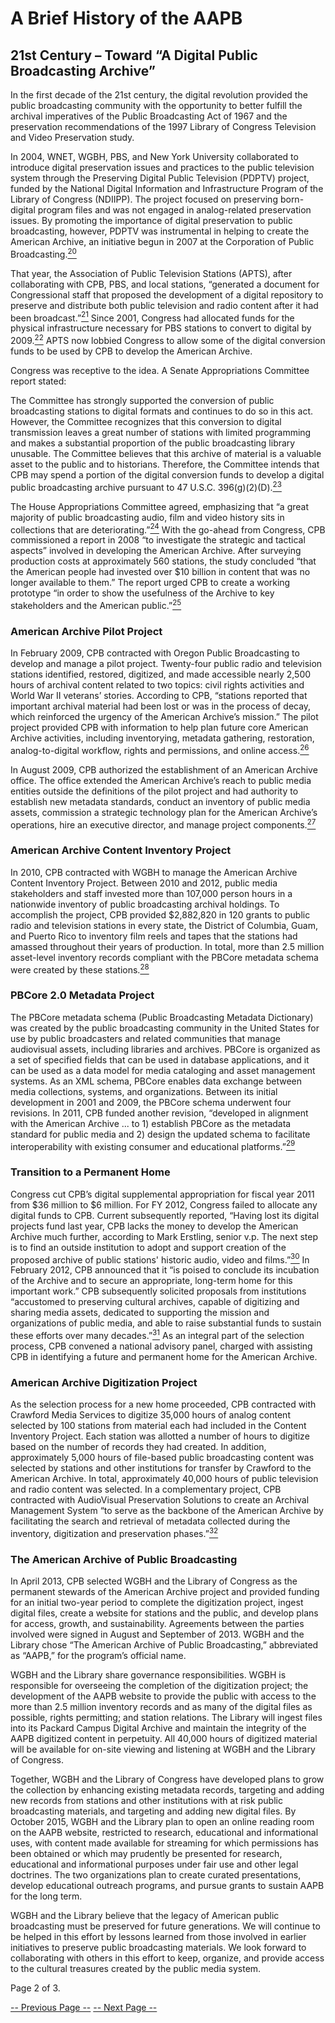 # A Brief History of the AAPB

## 21st Century – Toward “A Digital Public Broadcasting Archive” 

In the first decade of the 21st century, the digital revolution provided the public broadcasting community with the opportunity to better fulfill the archival imperatives of the Public Broadcasting Act of 1967 and the preservation recommendations of the 1997 Library of Congress Television and Video Preservation study.

In 2004, WNET, WGBH, PBS, and New York University collaborated to introduce digital preservation issues and practices to the public television system through the Preserving Digital Public Television (PDPTV) project, funded by the National Digital Information and Infrastructure Program of the Library of Congress (NDIIPP). The project focused on preserving born-digital program files and was not engaged in analog-related preservation issues. By promoting the importance of digital preservation to public broadcasting, however, PDPTV was instrumental in helping to create the American Archive, an initiative begun in 2007 at the Corporation of Public Broadcasting.[<sup>20</sup>](/about-the-american-achive/history/page3) 

That year, the Association of Public Television Stations (APTS), after collaborating with CPB, PBS, and local stations, “generated a document for Congressional staff that proposed the development of a digital repository to preserve and distribute both public television and radio content after it had been broadcast.”[<sup>21</sup>](/about-the-american-achive/history/page3)  Since 2001, Congress had allocated funds for the physical infrastructure necessary for PBS stations to convert to digital by 2009.[<sup>22</sup>](/about-the-american-achive/history/page3)  APTS now lobbied Congress to allow some of the digital conversion funds to be used by CPB to develop the American Archive. 

Congress was receptive to the idea. A Senate Appropriations Committee report stated:

>
The Committee has strongly supported the conversion of public broadcasting stations to digital formats and continues to do so in this act. However, the Committee recognizes that this conversion to digital transmission leaves a great number of stations with limited programming and makes a substantial proportion of the public broadcasting library unusable. The Committee believes that this archive of material is a valuable asset to the public and to historians. Therefore, the Committee intends that CPB may spend a portion of the digital conversion funds to develop a digital public broadcasting archive pursuant to 47 U.S.C. 396(g)(2)(D).[<sup>23</sup>](/about-the-american-achive/history/page3) 
 
The House Appropriations Committee agreed, emphasizing that “a great majority of public broadcasting audio, film and video history sits in collections that are deteriorating.”[<sup>24</sup>](/about-the-american-achive/history/page3)  With the go-ahead from Congress, CPB commissioned a report in 2008 “to investigate the strategic and tactical aspects” involved in developing the American Archive.  After surveying production costs at approximately 560 stations, the study concluded “that the American people had invested over $10 billion in content that was no longer available to them.” The report urged CPB to create a working prototype “in order to show the usefulness of the Archive to key stakeholders and the American public.”[<sup>25</sup>](/about-the-american-achive/history/page3) 

### American Archive Pilot Project

In February 2009, CPB contracted with Oregon Public Broadcasting to develop and manage a pilot project. Twenty-four public radio and television stations identified, restored, digitized, and made accessible nearly 2,500 hours of archival content related to two topics:  civil rights activities and World War II veterans’ stories. According to CPB, “stations reported that important archival material had been lost or was in the process of decay, which reinforced the urgency of the American Archive’s mission.” The pilot project provided CPB with information to help plan future core American Archive activities, including inventorying, metadata gathering, restoration, analog-to-digital workflow, rights and permissions, and online access.[<sup>26</sup>](/about-the-american-achive/history/page3) 

In August 2009, CPB authorized the establishment of an American Archive office. The office extended the American Archive’s reach to public media entities outside the definitions of the pilot project and had authority to establish new metadata standards, conduct an inventory of public media assets, commission a strategic technology plan for the American Archive’s operations, hire an executive director, and manage project components.[<sup>27</sup>](/about-the-american-achive/history/page3)

### American Archive Content Inventory Project

In 2010, CPB contracted with WGBH to manage the American Archive Content Inventory Project. Between 2010 and 2012, public media stakeholders and staff invested more than 107,000 person hours in a nationwide inventory of public broadcasting archival holdings. To accomplish the project, CPB provided $2,882,820 in 120 grants to public radio and television stations in every state, the District of Columbia, Guam, and Puerto Rico to inventory film reels and tapes that the stations had amassed throughout their years of production. In total, more than 2.5 million asset-level inventory records compliant with the PBCore metadata schema were created by these stations.[<sup>28</sup>](/about-the-american-achive/history/page3) 

### PBCore 2.0 Metadata Project

The PBCore metadata schema (Public Broadcasting Metadata Dictionary) was created by the public broadcasting community in the United States for use by public broadcasters and related communities that manage audiovisual assets, including libraries and archives. PBCore is organized as a set of specified fields that can be used in database applications, and it can be used as a data model for media cataloging and asset management systems. As an XML schema, PBCore enables data exchange between media collections, systems, and organizations. Between its initial development in 2001 and 2009, the PBCore schema underwent four revisions. In 2011, CPB funded another revision, “developed in alignment with the American Archive ... to 1) establish PBCore as the metadata standard for public media and 2) design the updated schema to facilitate interoperability with existing consumer and educational platforms.”[<sup>29</sup>](/about-the-american-achive/history/page3) 

### Transition to a Permanent Home

Congress cut CPB’s digital supplemental appropriation for fiscal year 2011 from $36 million to $6 million. For FY 2012, Congress failed to allocate any digital funds to CPB.  Current subsequently reported, “Having lost its digital projects fund last year, CPB lacks the money to develop the American Archive much further, according to Mark Erstling, senior v.p. The next step is to find an outside institution to adopt and support creation of the proposed archive of public stations' historic audio, video and films.”[<sup>30</sup>](/about-the-american-achive/history/page3)  In February 2012, CPB announced that it “is poised to conclude its incubation of the Archive and to secure an appropriate, long-term home for this important work.” CPB subsequently solicited proposals from institutions “accustomed to preserving cultural archives, capable of  digitizing and sharing media assets, dedicated to supporting the mission and organizations of public media, and able to raise substantial funds to sustain these efforts over many decades.”[<sup>31</sup>](/about-the-american-achive/history/page3)  As an integral part of the selection process, CPB convened a national advisory panel, charged with assisting CPB in identifying a future and permanent home for the American Archive.

### American Archive Digitization Project

As the selection process for a new home proceeded, CPB contracted with Crawford Media Services to digitize 35,000 hours of analog content selected by 100 stations from material each had included in the Content Inventory Project. Each station was allotted a number of hours to digitize based on the number of records they had created. In addition, approximately 5,000 hours of file-based public broadcasting content was selected by stations and other institutions for transfer by Crawford to the American Archive. In total, approximately 40,000 hours of public television and radio content was selected. In a complementary project, CPB contracted with AudioVisual Preservation Solutions to create an Archival Management System “to serve as the backbone of the American Archive by facilitating the search and retrieval of metadata collected during the inventory, digitization and preservation phases.”[<sup>32</sup>](/about-the-american-achive/history/page3)

### The American Archive of Public Broadcasting

In April 2013, CPB selected WGBH and the Library of Congress as the permanent stewards of the American Archive project and provided funding for an initial two-year period to complete the digitization project, ingest digital files, create a website for stations and the public, and develop plans for access, growth, and sustainability. Agreements between the parties involved were signed in August and September of 2013. WGBH and the Library chose “The American Archive of Public Broadcasting,” abbreviated as “AAPB,” for the program’s official name.

WGBH and the Library share governance responsibilities. WGBH is responsible for overseeing the completion of the digitization project; the development of the AAPB website to provide the public with access to the more than 2.5 million inventory records and as many of the digital files as possible, rights permitting; and station relations. The Library will ingest files into its Packard Campus Digital Archive and maintain the integrity of the AAPB digitized content in perpetuity. All 40,000 hours of digitized material will be available for on-site viewing and listening at WGBH and the Library of Congress. 

Together, WGBH and the Library of Congress have developed plans to grow the collection by enhancing existing metadata records, targeting and adding new records from stations and other institutions with at risk public broadcasting materials, and targeting and adding new digital files. By October 2015, WGBH and the Library plan to open an online reading room on the AAPB website, restricted to research, educational and informational uses, with content made available for streaming for which permissions has been obtained or which may prudently be presented for research, educational and informational purposes under fair use and other legal doctrines.  The two organizations plan to create curated presentations, develop educational outreach programs, and pursue grants to sustain AAPB for the long term. 

WGBH and the Library believe that the legacy of American public broadcasting must be preserved for future generations. We will continue to be helped in this effort by lessons learned from those involved in earlier initiatives to preserve public broadcasting materials. We look forward to collaborating with others in this effort to keep, organize, and provide access to the cultural treasures created by the public media system.

Page 2 of 3. 

[-- Previous Page --](/about-the-american-archive/history)      [-- Next Page --](/about-the-american-archive/history/page3)